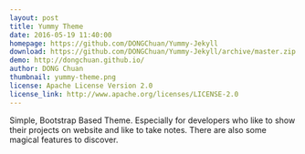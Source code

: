 ```yaml
---
layout: post
title: Yummy Theme
date: 2016-05-19 11:40:00
homepage: https://github.com/DONGChuan/Yummy-Jekyll
download: https://github.com/DONGChuan/Yummy-Jekyll/archive/master.zip
demo: http://dongchuan.github.io/
author: DONG Chuan
thumbnail: yummy-theme.png
license: Apache License Version 2.0
license_link: http://www.apache.org/licenses/LICENSE-2.0
---
```


Simple, Bootstrap Based Theme. Especially for developers who like to
show their projects on website and like to take notes. There are also
some magical features to discover.
